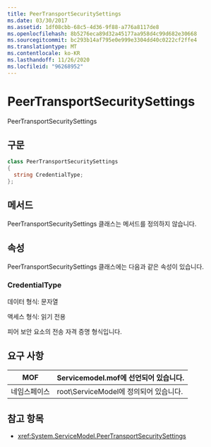 ```yaml
---
title: PeerTransportSecuritySettings
ms.date: 03/30/2017
ms.assetid: 1df08cbb-68c5-4d36-9f88-a776a8117de8
ms.openlocfilehash: 8b5276eca89d32a45177aa958d4c99d682e30668
ms.sourcegitcommit: bc293b14af795e0e999e3304dd40c0222cf2ffe4
ms.translationtype: MT
ms.contentlocale: ko-KR
ms.lasthandoff: 11/26/2020
ms.locfileid: "96268952"
---
```

# <a name="peertransportsecuritysettings"></a>PeerTransportSecuritySettings

PeerTransportSecuritySettings  
  
## <a name="syntax"></a>구문  
  
```csharp
class PeerTransportSecuritySettings  
{  
  string CredentialType;  
};  
```  
  
## <a name="methods"></a>메서드  

 PeerTransportSecuritySettings 클래스는 메서드를 정의하지 않습니다.  
  
## <a name="properties"></a>속성  

 PeerTransportSecuritySettings 클래스에는 다음과 같은 속성이 있습니다.  
  
### <a name="credentialtype"></a>CredentialType  

 데이터 형식: 문자열  
  
 액세스 형식: 읽기 전용  
  
 피어 보안 요소의 전송 자격 증명 형식입니다.  
  
## <a name="requirements"></a>요구 사항  
  
|MOF|Servicemodel.mof에 선언되어 있습니다.|  
|---------|-----------------------------------|  
|네임스페이스|root\ServiceModel에 정의되어 있습니다.|  
  
## <a name="see-also"></a>참고 항목

- <xref:System.ServiceModel.PeerTransportSecuritySettings>
